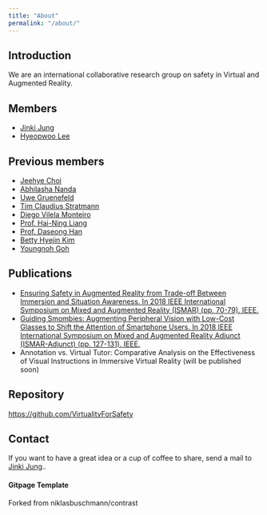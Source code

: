 ```yaml
---
title: "About"
permalink: "/about/"
---
```


## Introduction
We are an international collaborative research group on safety in Virtual and Augmented Reality.

## Members
 - [Jinki Jung](https://jinkijung.github.io/)
 - [Hyeopwoo Lee](https://www.researchgate.net/profile/Hyeopwoo_Lee)

## Previous members
  - [Jeehye Choi](https://www.researchgate.net/profile/Jeehye_Choi4)
  - [Abhilasha Nanda](https://www.researchgate.net/profile/Abhilasha_Nanda)
  - [Uwe Gruenefeld](https://uwe-gruenefeld.de/)
  - [Tim Claudius Stratmann](https://uol.de/en/media-informatics/team/tim-claudius-stratmann/)
  - [Diego Vilela Monteiro](https://www.researchgate.net/profile/Diego_Monteiro3)
  - [Prof. Hai-Ning Liang](https://www.xjtlu.edu.cn/en/departments/academic-departments/computer-science-and-software-engineering/staff/hai-ning-liang)
  - [Prof. Daseong Han](http://pro.handong.edu/dshan/)
  - [Betty Hyejin Kim](https://kr.linkedin.com/in/betty-kim/en)
  - [Youngnoh Goh](https://kr.linkedin.com/in/youngnohgoh)

## Publications
- [Ensuring Safety in Augmented Reality from Trade-off Between Immersion and Situation Awareness. In 2018 IEEE International Symposium on Mixed and Augmented Reality (ISMAR) (pp. 70-79). IEEE.](https://www.researchgate.net/publication/326343751_Ensuring_Safety_in_Augmented_Reality_from_Trade-off_Between_Immersion_and_Situation_Awareness)
- [Guiding Smombies: Augmenting Peripheral Vision with Low-Cost Glasses to Shift the Attention of Smartphone Users. In 2018 IEEE International Symposium on Mixed and Augmented Reality Adjunct (ISMAR-Adjunct) (pp. 127-131). IEEE.](https://www.researchgate.net/publication/326305306_Guiding_Smombies_Augmenting_Peripheral_Vision_with_Low-Cost_Glasses_to_Shift_the_Attention_of_Smartphone_Users)
- Annotation vs. Virtual Tutor: Comparative Analysis on the Effectiveness of Visual Instructions in Immersive Virtual Reality (will be published soon)

## Repository
https://github.com/VirtualityForSafety

## Contact
If you want to have a great idea or a cup of coffee to share, send a mail to [Jinki Jung](mailto:your.jinki.jung@gmail.com)..

#### Gitpage Template

Forked from niklasbuschmann/contrast
